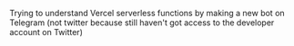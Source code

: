Trying to understand Vercel serverless functions by making a new bot on Telegram (not twitter because still haven't got access to the developer account on Twitter)